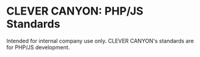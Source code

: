 # CLEVER CANYON: PHP/JS Standards

Intended for internal company use only. CLEVER CANYON's standards are for PHP/JS development.

